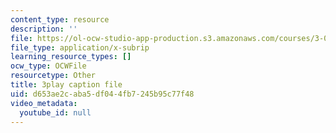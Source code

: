 ```yaml
---
content_type: resource
description: ''
file: https://ol-ocw-studio-app-production.s3.amazonaws.com/courses/3-091-introduction-to-solid-state-chemistry-fall-2018/d653ae2caba5df044fb7245b95c77f48_EOS0HBUoycc.srt
file_type: application/x-subrip
learning_resource_types: []
ocw_type: OCWFile
resourcetype: Other
title: 3play caption file
uid: d653ae2c-aba5-df04-4fb7-245b95c77f48
video_metadata:
  youtube_id: null
---
```


